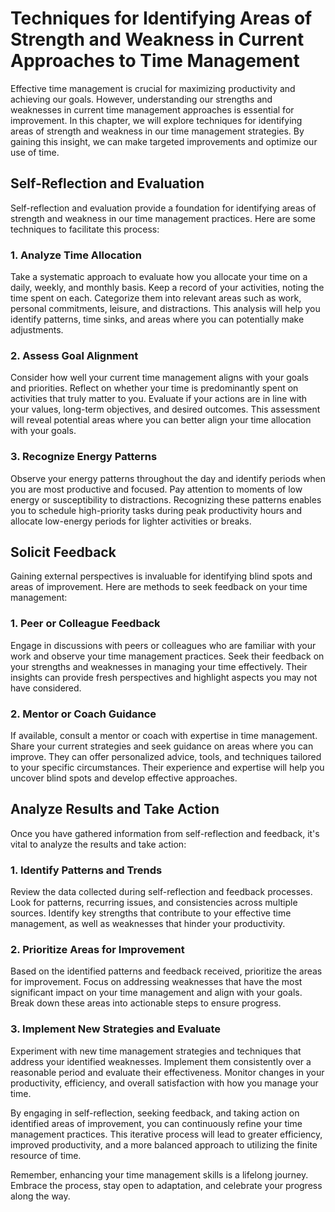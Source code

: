 Techniques for Identifying Areas of Strength and Weakness in Current Approaches to Time Management
===========================================================================================================

Effective time management is crucial for maximizing productivity and achieving our goals. However, understanding our strengths and weaknesses in current time management approaches is essential for improvement. In this chapter, we will explore techniques for identifying areas of strength and weakness in our time management strategies. By gaining this insight, we can make targeted improvements and optimize our use of time.

Self-Reflection and Evaluation
------------------------------

Self-reflection and evaluation provide a foundation for identifying areas of strength and weakness in our time management practices. Here are some techniques to facilitate this process:

### 1. Analyze Time Allocation

Take a systematic approach to evaluate how you allocate your time on a daily, weekly, and monthly basis. Keep a record of your activities, noting the time spent on each. Categorize them into relevant areas such as work, personal commitments, leisure, and distractions. This analysis will help you identify patterns, time sinks, and areas where you can potentially make adjustments.

### 2. Assess Goal Alignment

Consider how well your current time management aligns with your goals and priorities. Reflect on whether your time is predominantly spent on activities that truly matter to you. Evaluate if your actions are in line with your values, long-term objectives, and desired outcomes. This assessment will reveal potential areas where you can better align your time allocation with your goals.

### 3. Recognize Energy Patterns

Observe your energy patterns throughout the day and identify periods when you are most productive and focused. Pay attention to moments of low energy or susceptibility to distractions. Recognizing these patterns enables you to schedule high-priority tasks during peak productivity hours and allocate low-energy periods for lighter activities or breaks.

Solicit Feedback
----------------

Gaining external perspectives is invaluable for identifying blind spots and areas of improvement. Here are methods to seek feedback on your time management:

### 1. Peer or Colleague Feedback

Engage in discussions with peers or colleagues who are familiar with your work and observe your time management practices. Seek their feedback on your strengths and weaknesses in managing your time effectively. Their insights can provide fresh perspectives and highlight aspects you may not have considered.

### 2. Mentor or Coach Guidance

If available, consult a mentor or coach with expertise in time management. Share your current strategies and seek guidance on areas where you can improve. They can offer personalized advice, tools, and techniques tailored to your specific circumstances. Their experience and expertise will help you uncover blind spots and develop effective approaches.

Analyze Results and Take Action
-------------------------------

Once you have gathered information from self-reflection and feedback, it's vital to analyze the results and take action:

### 1. Identify Patterns and Trends

Review the data collected during self-reflection and feedback processes. Look for patterns, recurring issues, and consistencies across multiple sources. Identify key strengths that contribute to your effective time management, as well as weaknesses that hinder your productivity.

### 2. Prioritize Areas for Improvement

Based on the identified patterns and feedback received, prioritize the areas for improvement. Focus on addressing weaknesses that have the most significant impact on your time management and align with your goals. Break down these areas into actionable steps to ensure progress.

### 3. Implement New Strategies and Evaluate

Experiment with new time management strategies and techniques that address your identified weaknesses. Implement them consistently over a reasonable period and evaluate their effectiveness. Monitor changes in your productivity, efficiency, and overall satisfaction with how you manage your time.

By engaging in self-reflection, seeking feedback, and taking action on identified areas of improvement, you can continuously refine your time management practices. This iterative process will lead to greater efficiency, improved productivity, and a more balanced approach to utilizing the finite resource of time.

Remember, enhancing your time management skills is a lifelong journey. Embrace the process, stay open to adaptation, and celebrate your progress along the way.
